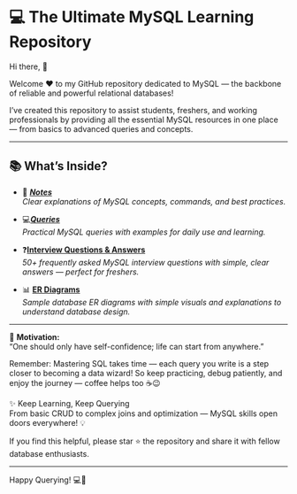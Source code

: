 # 💻 The Ultimate MySQL Learning Repository

Hi there, 🙌

Welcome ❤️ to my GitHub repository dedicated to MySQL — the backbone of reliable and powerful relational databases!

I’ve created this repository to assist students, freshers, and working professionals by providing all the essential MySQL resources in one place — from basics to advanced queries and concepts.

---

## 📚 What’s Inside?

- 📓 [_**Notes**_](./Notes)  
  _Clear explanations of MySQL concepts, commands, and best practices._

- 💻[_**Queries**_](./Queries)  
  _Practical MySQL queries with examples for daily use and learning._

- ❓[**Interview Questions & Answers**](./Interview-QA)  
  _50+ frequently asked MySQL interview questions with simple, clear answers — perfect for freshers._

- 📊 [**ER Diagrams**](./ER-Diagrams)  
  _Sample database ER diagrams with simple visuals and explanations to understand database design._

---

🌟 **Motivation:**  
“One should only have self-confidence; life can start from anywhere.”

Remember: Mastering SQL takes time — each query you write is a step closer to becoming a data wizard! So keep practicing, debug patiently, and enjoy the journey — coffee helps too ☕😉

✨ Keep Learning, Keep Querying  
From basic CRUD to complex joins and optimization — MySQL skills open doors everywhere! 💡

If you find this helpful, please star ⭐ the repository and share it with fellow database enthusiasts.

---

Happy Querying! 💻🚀

